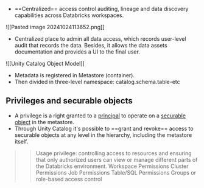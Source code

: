 * ==Centralized== access control auditing, lineage and data discovery capabilities across Databricks workspaces.

![[Pasted image 20241024113652.png]]

* Centralized place to admin all data access, which records user-level audit that records the data. Besides, it allows the data assets documentation and provides a UI to the final user. 

![[Unity Catalog Object Model]]
+ Metadata is registered in Metastore (container).
+ Then divided in three-level namespace: catalog.schema.table-etc

## Privileges and securable objects 
* A privilege is a right granted to a [principal](https://docs.databricks.com/en/sql/language-manual/sql-ref-principal.html) to operate on a [securable object](https://docs.databricks.com/en/sql/language-manual/sql-ref-privileges.html#securable-objects) in the metastore.
* Through Unity Catalog it's possible to ==grant and revoke== access to securable objects at any level in the hierarchy, including the metastore itself. 

>> Usage privilege: controlling access to resources and ensuring that only authorized users can view or manage different parts of the Databricks environment.
>Workspace Permissions
>Cluster Permissions 
>Job Permissions 
>Table/SQL Permissions 
>Groups or role-based access control




